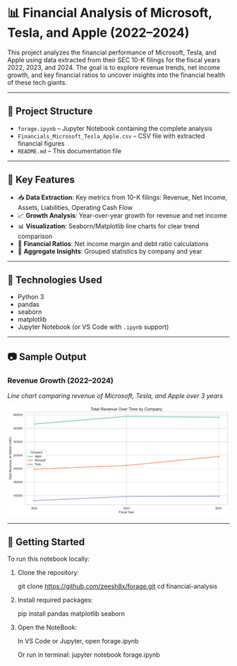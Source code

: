 # 📊 Financial Analysis of Microsoft, Tesla, and Apple (2022–2024)

This project analyzes the financial performance of Microsoft, Tesla, and Apple using data extracted from their SEC 10-K filings for the fiscal years 2022, 2023, and 2024. The goal is to explore revenue trends, net income growth, and key financial ratios to uncover insights into the financial health of these tech giants.

---

## 📁 Project Structure

- `forage.ipynb` – Jupyter Notebook containing the complete analysis
- `Financials_Microsoft_Tesla_Apple.csv` – CSV file with extracted financial figures
- `README.md` – This documentation file

---

## 🧠 Key Features

- 📥 **Data Extraction**: Key metrics from 10-K filings: Revenue, Net Income, Assets, Liabilities, Operating Cash Flow
- 📈 **Growth Analysis**: Year-over-year growth for revenue and net income
- 📊 **Visualization**: Seaborn/Matplotlib line charts for clear trend comparison
- 📐 **Financial Ratios**: Net income margin and debt ratio calculations
- 🧮 **Aggregate Insights**: Grouped statistics by company and year

---

## 🔧 Technologies Used

- Python 3
- pandas
- seaborn
- matplotlib
- Jupyter Notebook (or VS Code with `.ipynb` support)

---

## 📷 Sample Output

### Revenue Growth (2022–2024)
*Line chart comparing revenue of Microsoft, Tesla, and Apple over 3 years*

 
 ![Sample Chart](sample_chart.png)    


---

## 🚀 Getting Started

To run this notebook locally:

1. Clone the repository:

   git clone https://github.com/zeesh8x/forage.git
   cd financial-analysis
   
2. Install required packages:

   pip install pandas matplotlib seaborn

3. Open the NoteBook:

   In VS Code or Jupyter, open forage.ipynb

   Or run in terminal: jupyter notebook forage.ipynb 
